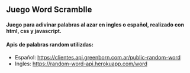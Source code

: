 ## Juego Word Scramblle

#### Juego para adivinar palabras al azar en ingles o español, realizado con html, css y javascript.

#### Apis de palabras random utilizdas:

- Español: https://clientes.api.greenborn.com.ar/public-random-word
- Ingles: https://random-word-api.herokuapp.com/word

